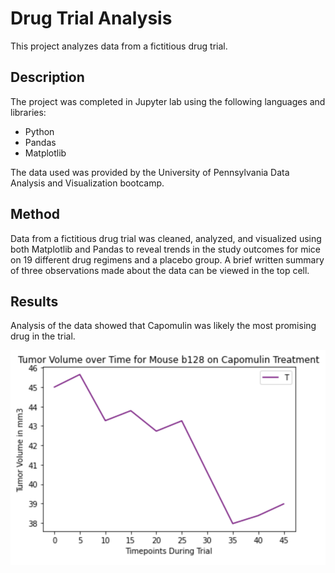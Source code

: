 # Drug Trial Analysis

This project analyzes data from a fictitious drug trial.

## Description

The project was completed in Jupyter lab using  the following languages and libraries:
* Python
* Pandas
* Matplotlib 

The data used was provided by the University of Pennsylvania Data Analysis and Visualization bootcamp.

## Method

Data from a fictitious drug trial was cleaned, analyzed, and visualized using both Matplotlib and Pandas to reveal trends in the study outcomes for mice on 19 different drug regimens and a placebo group.  A brief written summary of three observations made about the data can be viewed in the top cell.

## Results

Analysis of the data showed that Capomulin was likely the most promising drug in the trial.

![Image](https://github.com/twolightsabovethesea/drug-trial-analysis/blob/main/images/tumor_volume.png)
